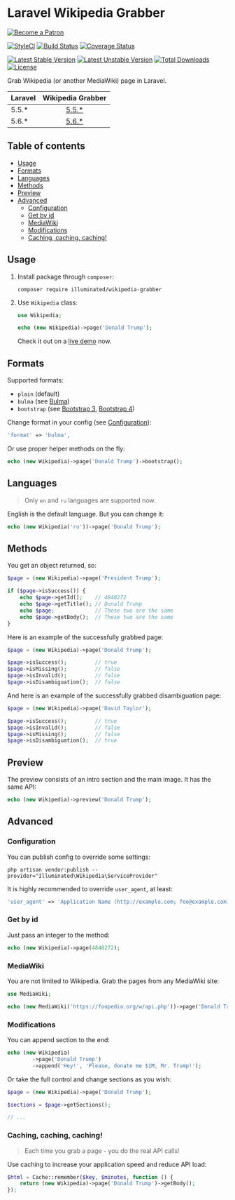 # Laravel Wikipedia Grabber

[<img src="https://user-images.githubusercontent.com/1286821/43083535-6fb4f078-8e9f-11e8-97e2-16cdf3b04ca4.png" alt="Become a Patron" />](https://www.patreon.com/illuminated)

[![StyleCI](https://styleci.io/repos/117998599/shield?branch=master&style=flat)](https://styleci.io/repos/117998599)
[![Build Status](https://travis-ci.org/dmitry-ivanov/laravel-wikipedia-grabber.svg?branch=master)](https://travis-ci.org/dmitry-ivanov/laravel-wikipedia-grabber)
[![Coverage Status](https://coveralls.io/repos/github/dmitry-ivanov/laravel-wikipedia-grabber/badge.svg?branch=master)](https://coveralls.io/github/dmitry-ivanov/laravel-wikipedia-grabber?branch=master)

[![Latest Stable Version](https://poser.pugx.org/illuminated/wikipedia-grabber/v/stable)](https://packagist.org/packages/illuminated/wikipedia-grabber)
[![Latest Unstable Version](https://poser.pugx.org/illuminated/wikipedia-grabber/v/unstable)](https://packagist.org/packages/illuminated/wikipedia-grabber)
[![Total Downloads](https://poser.pugx.org/illuminated/wikipedia-grabber/downloads)](https://packagist.org/packages/illuminated/wikipedia-grabber)
[![License](https://poser.pugx.org/illuminated/wikipedia-grabber/license)](https://packagist.org/packages/illuminated/wikipedia-grabber)

Grab Wikipedia (or another MediaWiki) page in Laravel.

| Laravel | Wikipedia Grabber                                                            |
| ------- | :--------------------------------------------------------------------------: |
| 5.5.*   | [5.5.*](https://github.com/dmitry-ivanov/laravel-wikipedia-grabber/tree/5.5) |
| 5.6.*   | [5.6.*](https://github.com/dmitry-ivanov/laravel-wikipedia-grabber/tree/5.6) |

## Table of contents

- [Usage](#usage)
- [Formats](#formats)
- [Languages](#languages)
- [Methods](#methods)
- [Preview](#preview)
- [Advanced](#advanced)
  - [Configuration](#configuration)
  - [Get by id](#get-by-id)
  - [MediaWiki](#mediawiki)
  - [Modifications](#modifications)
  - [Caching, caching, caching!](#caching-caching-caching)

## Usage

1. Install package through `composer`:

    ```shell
    composer require illuminated/wikipedia-grabber
    ```

2. Use `Wikipedia` class:

    ```php
    use Wikipedia;

    echo (new Wikipedia)->page('Donald Trump');
    ```

    Check it out on a [live demo](http://illuminated.me/wikipedia-grabber) now.

## Formats

Supported formats:

- `plain` (default)
- `bulma` (see [Bulma](https://bulma.io))
- `bootstrap` (see [Bootstrap 3](https://getbootstrap.com/docs/3.3/), [Bootstrap 4](https://getbootstrap.com))

Change format in your config (see [Configuration](#configuration)):

```php
'format' => 'bulma',
```

Or use proper helper methods on the fly:

```php
echo (new Wikipedia)->page('Donald Trump')->bootstrap();
```

## Languages

> Only `en` and `ru` languages are supported now.

English is the default language. But you can change it:

```php
echo (new Wikipedia('ru'))->page('Donald Trump');
```

## Methods

You get an object returned, so:

```php
$page = (new Wikipedia)->page('President Trump');

if ($page->isSuccess()) {
    echo $page->getId();    // 4848272
    echo $page->getTitle(); // Donald Trump
    echo $page;             // These two are the same
    echo $page->getBody();  // These two are the same
}
```

Here is an example of the successfully grabbed page:

```php
$page = (new Wikipedia)->page('Donald Trump');

$page->isSuccess();         // true
$page->isMissing();         // false
$page->isInvalid();         // false
$page->isDisambiguation();  // false
```

And here is an example of the successfully grabbed disambiguation page:

```php
$page = (new Wikipedia)->page('David Taylor');

$page->isSuccess();         // true
$page->isInvalid();         // false
$page->isMissing();         // false
$page->isDisambiguation();  // true
```

## Preview

The preview consists of an intro section and the main image. It has the same API:

```php
echo (new Wikipedia)->preview('Donald Trump');
```

## Advanced

### Configuration

You can publish config to override some settings:

```shell
php artisan vendor:publish --provider="Illuminated\Wikipedia\ServiceProvider"
```

It is highly recommended to override `user_agent`, at least:

```php
'user_agent' => 'Application Name (http://example.com; foo@example.com)',
```

### Get by id

Just pass an integer to the method:

```php
echo (new Wikipedia)->page(4848272);
```

### MediaWiki

You are not limited to Wikipedia. Grab the pages from any MediaWiki site:

```php
use MediaWiki;

echo (new MediaWiki('https://foopedia.org/w/api.php'))->page('Donald Trump');
```

### Modifications

You can append section to the end:

```php
echo (new Wikipedia)
        ->page('Donald Trump')
        ->append('Hey!', 'Please, donate me $1M, Mr. Trump!');
```

Or take the full control and change sections as you wish:

```php
$page = (new Wikipedia)->page('Donald Trump');

$sections = $page->getSections();

// ...
```

### Caching, caching, caching!

> Each time you grab a page - you do the real API calls!

Use caching to increase your application speed and reduce API load:

```php
$html = Cache::remember($key, $minutes, function () {
    return (new Wikipedia)->page('Donald Trump')->getBody();
});
```
